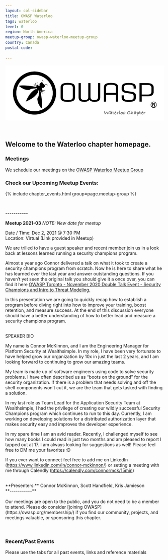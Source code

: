 ```yaml
---
layout: col-sidebar
title: OWASP Waterloo
tags: waterloo
level: 0
region: North America
meetup-group: owasp-waterloo-meetup-group
country: Canada
postal-code: 

---
```


![Waterloo Chapter Logo](assets/images/OWASP-waterloo-chapter.png)

<br>

Welcome to the Waterloo chapter homepage.
-----------------

### Meetings

We schedule our meetings on the [OWASP Waterloo Meetup Group](https://www.meetup.com/owasp-waterloo-meetup-group/)

### Check our Upcoming Meetup Events:
{% include chapter_events.html group=page.meetup-group %}


<br>


**-----------**

**Meetup 2021-03**
*NOTE: New date for meetup*

Date / Time: Dec 2, 2021 @ 7:30 PM  <br>
Location: Virtual (Link provided in Meetup) 

We are trilled to have a guest speaker and recent member join us in a look back at lessons learned running a security champions program.  

Almost a year ago Connor delivered a talk on what it took to create a security champions program from scratch. Now he is here to share what he has learned over the last year and answer outstanding questions. If you haven’t yet seen the original talk you should give it a once over, you can find it here [OWASP Toronto - November 2020 Double Talk Event - Security Champions and Intro to Threat Modeling.](https://www.youtube.com/watch?v=0fnEy1q0TZ0)

In this presentation we are going to quickly recap how to establish a program before diving right into how to improve your training, boost retention, and measure success. At the end of this discussion everyone should have a better understanding of how to better lead and measure a security champions program.

<br>
SPEAKER BIO

My name is Connor McKinnon, and I am the Engineering Manager for Platform Security at Wealthsimple. In my role, I have been very fortunate to have helped grow our organization by 10x in just the last 2 years, and I am looking forward to continuing to grow our amazing teams. 

My team is made up of software engineers using code to solve security problems. I have often described us as “boots on the ground” for the security organization. If there is a problem that needs solving and off the shelf components won’t cut it, we are the team that gets tasked with finding a solution.

In my last role as Team Lead for the Application Security Team at Wealthsimple, I had the privilege of creating our wildly successful Security Champions program which continues to run to this day. Currently, I am working on developing solutions for a distributed authorization layer that makes security easy and improves the developer experience.

In my spare time I am an avid reader. Recently, I challenged myself to see how many books I could read in just two months and am pleased to report I tapped out at 17. I am always looking for suggestions as well! Please feel free to DM me your favorites :D

If you ever want to connect feel free to add me on LinkedIn (https://www.linkedin.com/in/connor-mckinnon/) or setting a meeting with me through Calendly (https://calendly.com/connormck/15min)


<br>
**Presenters:**
Connor McKinnon,
Scott Handfield,
Kris Jamieson

<br> 
**-----------**
<br> 
<br> 
Our meetings are open to the public, and you do not need to be a member to attend. Please do consider [joining OWASP](https://owasp.org/membership/) if you find our community, projects, and meetings valuable, or sponsoring this chapter.
<br> 
<br>
<br> 

### Recent/Past Events
Please use the tabs for all past events, links and reference materials 
